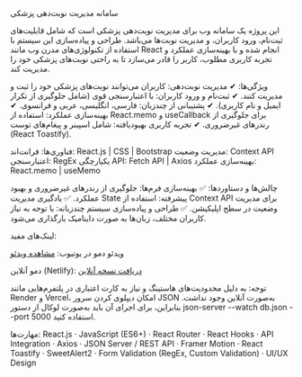 سامانه مدیریت نوبت‌دهی پزشکی

این پروژه یک سامانه وب برای مدیریت نوبت‌دهی پزشکی است که شامل قابلیت‌های ثبت‌نام، ورود کاربران، و مدیریت نوبت‌ها می‌باشد. طراحی و پیاده‌سازی این سیستم با استفاده از تکنولوژی‌های مدرن وب مانند React انجام شده و با بهینه‌سازی عملکرد و تجربه کاربری مطلوب، کاربر را قادر می‌سازد تا به راحتی نوبت‌های پزشکی خود را مدیریت کند.

ویژگی‌ها:
✔ مدیریت نوبت‌دهی: کاربران می‌توانند نوبت‌های پزشکی خود را ثبت و مدیریت کنند.
✔ ثبت‌نام و ورود کاربران: با اعتبارسنجی قوی (شامل جلوگیری از تکرار ایمیل و نام کاربری).
✔ پشتیبانی از چندزبان: فارسی، انگلیسی، عربی و فرانسوی.
✔ بهینه‌سازی عملکرد: استفاده از React.memo و useCallback برای جلوگیری از رندرهای غیرضروری.
✔ تجربه کاربری بهبود‌یافته: شامل اسپینر و پیغام‌های توست (React Toastify).

فناوری‌ها:
فرانت‌اند: React.js | CSS | Bootstrap
مدیریت وضعیت: Context API
اعتبارسنجی: RegEx
یکپارچگی API: Fetch API | Axios
بهینه‌سازی عملکرد: React.memo | useMemo

چالش‌ها و دستاوردها:
✅ بهینه‌سازی فرم‌ها: جلوگیری از رندرهای غیرضروری و بهبود عملکرد.
✅ یادگیری مدیریت State پیشرفته: استفاده از Context API برای مدیریت وضعیت در سطح اپلیکیشن.
✅ طراحی و پیاده‌سازی سیستم چندزبانه: با توجه به نیاز کاربران مختلف، زبان‌ها به صورت داینامیک بارگذاری می‌شود.

لینک‌های مفید:

ویدئو دمو در یوتیوب: [مشاهده ویدئو](https://youtu.be/GaxFLsggCO0)

دمو آنلاین (Netlify): [دریافت نسخه آنلاین](https://doctor-project-mehdi-org.netlify.app)


توجه: به دلیل محدودیت‌های هاستینگ و نیاز به کارت اعتباری در پلتفرم‌هایی مانند Render و Vercel، امکان دیپلوی کردن سرور JSON به‌صورت آنلاین وجود نداشت. بنابراین، برای اجرای آن باید به‌صورت لوکال از دستور json-server --watch db.json --port 5000 استفاده کنید.


مهارت‌ها:
React.js · JavaScript (ES6+) · React Router · React Hooks · API Integration · Axios · JSON Server / REST API · Framer Motion · React Toastify · SweetAlert2 · Form Validation (RegEx, Custom Validation) · UI/UX Design
